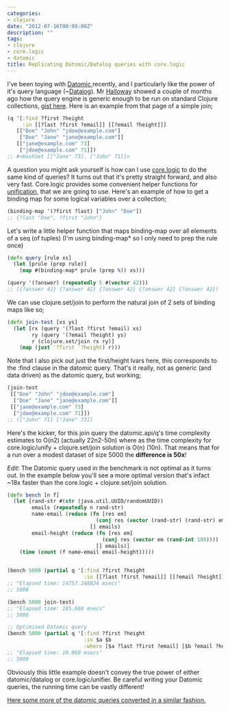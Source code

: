```yaml
---
categories:
- clojure
date: "2012-07-16T00:00:00Z"
description: ""
tags:
- clojure
- core.logic
- datomic
title: Replicating Datomic/Datalog queries with core.logic
---
```


I've been toying with <a href="http://datomic.com/">Datomic </a>recently, and I particularly like the power of it's query language (~<a href="http://en.wikipedia.org/wiki/Datalog">Datalog</a>). Mr <a href="https://twitter.com/stuarthalloway">Halloway</a> showed a couple of months ago how the query engine is generic enough to be run on standard Clojure collections, <a href="https://gist.github.com/2645453">gist here</a>. Here is an example from that page of a simple join;

```clojure
(q '[:find ?first ?height
     :in [[?last ?first ?email]] [[?email ?height]]]
   [["Doe" "John" "jdoe@example.com"]
    ["Doe" "Jane" "jane@example.com"]]
   [["jane@example.com" 73]
    ["jdoe@example.com" 71]])
;; #<HashSet [["Jane" 73], ["John" 71]]>
```

A question you might ask yourself is how can I use <a href="https://github.com/clojure/core.logic">core.logic</a> to do the same kind of queries? It turns out that it's pretty straight forward, and also very fast. Core.logic provides some convenient helper functions for <a href="https://github.com/clojure/core.logic#unification">unification</a>, that we are going to use. Here's an example of how to get a binding map for some logical variables over a collection;

```clojure
(binding-map '(?first ?last) ["John" "Doe"])
;; {?last "Doe", ?first "John"}
```

Let's write a little helper function that maps binding-map over all elements of a seq (of tuples) (I'm using binding-map* so I only need to prep the rule once)

```clojure
(defn query [rule xs]
  (let [prule (prep rule)]
    (map #(binding-map* prule (prep %)) xs)))

(query '(?answer) (repeatedly 5 #(vector 42)))
;; ({?answer 42} {?answer 42} {?answer 42} {?answer 42} {?answer 42})
```

We can use clojure.set/join to perform the natural join of 2 sets of binding maps like so;

```clojure
(defn join-test [xs ys]
  (let [rx (query '(?last ?first ?email) xs)
        ry (query '(?email ?height) ys)
        r (clojure.set/join rx ry)]
    (map (juxt '?first '?height) r)))
```

Note that I also pick out just the first/height lvars here, this corresponds to the :find clause in the datomic query. That's it really, not as generic (and data driven) as the datomic query, but working;

```clojure
(join-test
 [["Doe" "John" "jdoe@example.com"]
  ["Doe" "Jane" "jane@example.com"]]
 [["jane@example.com" 73]
  ["jdoe@example.com" 71]])
;; (["John" 71] ["Jane" 73])
```

Here's the kicker, for this join query the datomic.api/q's time complexity estimates to O(n2) (actually 22n2-50n) where as the time complexity for core.logic/unify + clojure.set/join solution is O(n) (10n). That means that for a run over a modest dataset of size 5000 the **difference is 50x**!

_Edit_: The Datomic query used in the benchmark is not optimal as it turns out. In the example below you'll see a more optimal version that's infact ~18x faster than the core.logic + clojure.set/join solution.

```clojure
(defn bench [n f]
  (let [rand-str #(str (java.util.UUID/randomUUID))
        emails (repeatedly n rand-str)
        name-email (reduce (fn [res em]
                             (conj res (vector (rand-str) (rand-str) em)))
                           [] emails)
        email-height (reduce (fn [res em]
                               (conj res (vector em (rand-int 100))))
                             [] emails)]
    (time (count (f name-email email-height)))))


(bench 5000 (partial q '[:find ?first ?height
                         :in [[?last ?first ?email]] [[?email ?height]]]))
;; "Elapsed time: 14757.248824 msecs"
;; 5000

(bench 5000 join-test)
;; "Elapsed time: 185.604 msecs"
;; 5000

;; Optimised Datomic query
(bench 5000 (partial q '[:find ?first ?height
                         :in $a $b
                         :where [$a ?last ?first ?email] [$b ?email ?height]]))
;; "Elapsed time: 10.869 msecs"
;; 5000
```

Obviously this little example doesn't convey the true power of either datomic/datalog or core.logic/unifier. Be careful writing your Datomic queries, the running time can be vastly different!

<a href="https://gist.github.com/3122375">Here some more of the datomic queries converted in a similar fashion.</a>
